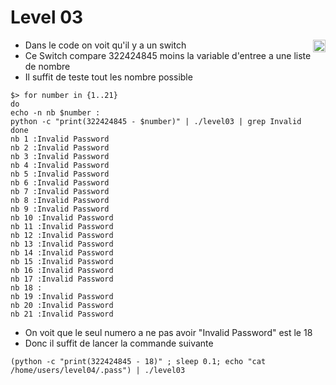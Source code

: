 # Level 03
<a href="/level04"><img align='right' width=20x height=auto src="https://cdn.onlinewebfonts.com/svg/img_68680.png"></img></a>

- Dans le code on voit qu'il y a un switch
- Ce Switch compare 322424845 moins la variable d'entree a une liste de nombre
- Il suffit de teste tout les nombre possible
```
$> for number in {1..21}
do
echo -n nb $number :
python -c "print(322424845 - $number)" | ./level03 | grep Invalid
done
nb 1 :Invalid Password
nb 2 :Invalid Password
nb 3 :Invalid Password
nb 4 :Invalid Password
nb 5 :Invalid Password
nb 6 :Invalid Password
nb 7 :Invalid Password
nb 8 :Invalid Password
nb 9 :Invalid Password
nb 10 :Invalid Password
nb 11 :Invalid Password
nb 12 :Invalid Password
nb 13 :Invalid Password
nb 14 :Invalid Password
nb 15 :Invalid Password
nb 16 :Invalid Password
nb 17 :Invalid Password
nb 18 :
nb 19 :Invalid Password
nb 20 :Invalid Password
nb 21 :Invalid Password
```
- On voit que le seul numero a ne pas avoir "Invalid Password" est le 18
- Donc il suffit de lancer la commande suivante
```
(python -c "print(322424845 - 18)" ; sleep 0.1; echo "cat /home/users/level04/.pass") | ./level03
```
